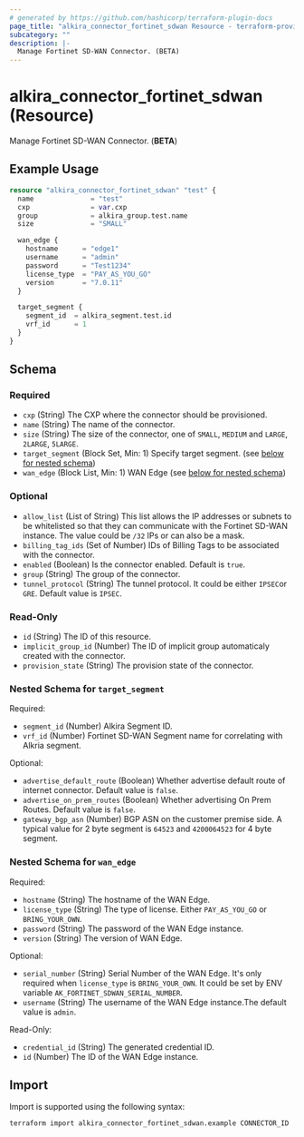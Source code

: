 ```yaml
---
# generated by https://github.com/hashicorp/terraform-plugin-docs
page_title: "alkira_connector_fortinet_sdwan Resource - terraform-provider-alkira"
subcategory: ""
description: |-
  Manage Fortinet SD-WAN Connector. (BETA)
---
```


# alkira_connector_fortinet_sdwan (Resource)

Manage Fortinet SD-WAN Connector. (**BETA**)

## Example Usage

```terraform
resource "alkira_connector_fortinet_sdwan" "test" {
  name              = "test"
  cxp               = var.cxp
  group             = alkira_group.test.name
  size              = "SMALL"

  wan_edge {
    hostname      = "edge1"
    username      = "admin"
    password      = "Test1234"
    license_type  = "PAY_AS_YOU_GO"
    version       = "7.0.11"
  }

  target_segment {
    segment_id  = alkira_segment.test.id
    vrf_id      = 1
  }
}
```

<!-- schema generated by tfplugindocs -->
## Schema

### Required

- `cxp` (String) The CXP where the connector should be provisioned.
- `name` (String) The name of the connector.
- `size` (String) The size of the connector, one of `SMALL`, `MEDIUM` and `LARGE`, `2LARGE`, `5LARGE`.
- `target_segment` (Block Set, Min: 1) Specify target segment. (see [below for nested schema](#nestedblock--target_segment))
- `wan_edge` (Block List, Min: 1) WAN Edge (see [below for nested schema](#nestedblock--wan_edge))

### Optional

- `allow_list` (List of String) This list allows the IP addresses or subnets to be whitelisted so that they can communicate with the Fortinet SD-WAN instance. The value could be `/32` IPs or can also be a mask.
- `billing_tag_ids` (Set of Number) IDs of Billing Tags to be associated with the connector.
- `enabled` (Boolean) Is the connector enabled. Default is `true`.
- `group` (String) The group of the connector.
- `tunnel_protocol` (String) The tunnel protocol. It could be either `IPSEC`or `GRE`. Default value is `IPSEC`.

### Read-Only

- `id` (String) The ID of this resource.
- `implicit_group_id` (Number) The ID of implicit group automaticaly created with the connector.
- `provision_state` (String) The provision state of the connector.

<a id="nestedblock--target_segment"></a>
### Nested Schema for `target_segment`

Required:

- `segment_id` (Number) Alkira Segment ID.
- `vrf_id` (Number) Fortinet SD-WAN Segment name for correlating with Alkria segment.

Optional:

- `advertise_default_route` (Boolean) Whether advertise default route of internet connector. Default value is `false`.
- `advertise_on_prem_routes` (Boolean) Whether advertising On Prem Routes. Default value is `false`.
- `gateway_bgp_asn` (Number) BGP ASN on the customer premise side. A typical value for 2 byte segment is `64523` and `4200064523` for 4 byte segment.


<a id="nestedblock--wan_edge"></a>
### Nested Schema for `wan_edge`

Required:

- `hostname` (String) The hostname of the WAN Edge.
- `license_type` (String) The type of license. Either `PAY_AS_YOU_GO` or `BRING_YOUR_OWN`.
- `password` (String) The password of the WAN Edge instance.
- `version` (String) The version of WAN Edge.

Optional:

- `serial_number` (String) Serial Number of the WAN Edge. It's only required when `license_type` is `BRING_YOUR_OWN`. It could be set by ENV variable `AK_FORTINET_SDWAN_SERIAL_NUMBER`.
- `username` (String) The username of the WAN Edge instance.The default value is `admin`.

Read-Only:

- `credential_id` (String) The generated credential ID.
- `id` (Number) The ID of the WAN Edge instance.

## Import

Import is supported using the following syntax:

```shell
terraform import alkira_connector_fortinet_sdwan.example CONNECTOR_ID
```
